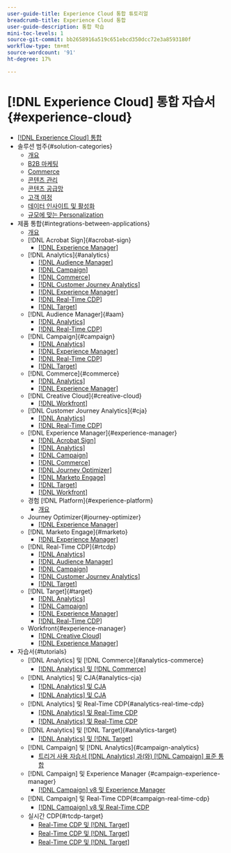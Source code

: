 ```yaml
---
user-guide-title: Experience Cloud 통합 튜토리얼
breadcrumb-title: Experience Cloud 통합
user-guide-description: 통합 학습
mini-toc-levels: 1
source-git-commit: bb2658916a519c651ebcd350dcc72e3a8593180f
workflow-type: tm+mt
source-wordcount: '91'
ht-degree: 17%

---
```



# [!DNL Experience Cloud] 통합 자습서 {#experience-cloud}

+ [[!DNL Experience Cloud] 통합](./overview.md)
+ 솔루션 범주{#solution-categories}
   + [개요](./solution-categories/overview.md)
   + [B2B 마케팅](./solution-categories/b2b.md)
   + [Commerce](./solution-categories/commerce.md)
   + [콘텐츠 관리](./solution-categories/content-management.md)
   + [콘텐츠 공급망](./solution-categories/content-supply-chain.md)
   + [고객 여정](./solution-categories/customer-journeys.md)
   + [데이터 인사이트 및 활성화](./solution-categories/data-insights.md)
   + [규모에 맞는 Personalization](./solution-categories/personalization.md)
+ 제품 통합{#integrations-between-applications}
   + [개요](./integrations-between-applications/overview.md)
   + [!DNL Acrobat Sign]{#acrobat-sign}
      + [[!DNL Experience Manager]](./integrations-between-applications/acrobat-sign/acrobat-sign-experience-manager.md)
   + [!DNL Analytics]{#analytics}
      + [[!DNL Audience Manager]](./integrations-between-applications/analytics/analytics-aam.md)
      + [[!DNL Campaign]](./integrations-between-applications/analytics/analytics-campaign.md)
      + [[!DNL Commerce]](./integrations-between-applications/analytics/analytics-commerce.md)
      + [[!DNL Customer Journey Analytics]](./integrations-between-applications/analytics/analytics-customer-journey-analytics.md)
      + [[!DNL Experience Manager]](./integrations-between-applications/analytics/analytics-experience-manager.md)
      + [[!DNL Real-Time CDP]](./integrations-between-applications/analytics/analytics-rtcdp.md)
      + [[!DNL Target]](./integrations-between-applications/analytics/analytics-target.md)
   + [!DNL Audience Manager]{#aam}
      + [[!DNL Analytics]](./integrations-between-applications/aam/aam-analytics.md)
      + [[!DNL Real-Time CDP]](./integrations-between-applications/aam/aam-rtcdp.md)
   + [!DNL Campaign]{#campaign}
      + [[!DNL Analytics]](./integrations-between-applications/campaign/campaign-analytics.md)
      + [[!DNL Experience Manager]](./integrations-between-applications/campaign/campaign-experience-manager.md)
      + [[!DNL Real-Time CDP]](./integrations-between-applications/campaign/campaign-rtcdp.md)
      + [[!DNL Target]](./integrations-between-applications/campaign/campaign-target.md)
   + [!DNL Commerce]{#commerce}
      + [[!DNL Analytics]](./integrations-between-applications/commerce/commerce-analytics.md)
      + [[!DNL Experience Manager]](./integrations-between-applications/commerce/commerce-experience-manager.md)
   + [!DNL Creative Cloud]{#creative-cloud}
      + [[!DNL Workfront]](./integrations-between-applications/creative-cloud/creative-cloud-workfront.md)
   + [!DNL Customer Journey Analytics]{#cja}
      + [[!DNL Analytics]](./integrations-between-applications/cja/customer-journey-analytics-analytics.md)
      + [[!DNL Real-Time CDP]](./integrations-between-applications/cja/cja-rtcdp.md)
   + [!DNL Experience Manager]{#experience-manager}
      + [[!DNL Acrobat Sign]](./integrations-between-applications/experience-manager/experience-manager-acrobat-sign.md)
      + [[!DNL Analytics]](./integrations-between-applications/experience-manager/experience-manager-analytics.md)
      + [[!DNL Campaign]](./integrations-between-applications/experience-manager/experience-manager-campaign.md)
      + [[!DNL Commerce]](./integrations-between-applications/experience-manager/experience-manager-commerce.md)
      + [[!DNL Journey Optimizer]](./integrations-between-applications/experience-manager/experience-manager-journey-optimizer.md)
      + [[!DNL Marketo Engage]](./integrations-between-applications/experience-manager/experience-manager-marketo.md)
      + [[!DNL Target]](./integrations-between-applications/experience-manager/experience-manager-target.md)
      + [[!DNL Workfront]](./integrations-between-applications/experience-manager/experience-manager-workfront.md)
   + 경험 [!DNL Platform]{#experience-platform}
      + [개요](./integrations-between-applications/experience-platform/platform.md)
   + Journey Optimizer{#journey-optimizer}
      + [[!DNL Experience Manager]](./integrations-between-applications/journey-optimizer/journey-optimizer-experience-manager.md)
   + [!DNL Marketo Engage]{#marketo}
      + [[!DNL Experience Manager]](./integrations-between-applications/marketo/marketo-experience-manager.md)
   + [!DNL Real-Time CDP]{#rtcdp}
      + [[!DNL Analytics]](./integrations-between-applications/rtcdp/rtcdp-analytics.md)
      + [[!DNL Audience Manager]](./integrations-between-applications/rtcdp/rtcdp-aam.md)
      + [[!DNL Campaign]](./integrations-between-applications/rtcdp/rtcdp-campaign.md)
      + [[!DNL Customer Journey Analytics]](./integrations-between-applications/rtcdp/rtcdp-cja.md)
      + [[!DNL Target]](./integrations-between-applications/rtcdp/rtcdp-target.md)
   + [!DNL Target]{#target}
      + [[!DNL Analytics]](./integrations-between-applications/target/target-analytics.md)
      + [[!DNL Campaign]](./integrations-between-applications/target/target-campaign.md)
      + [[!DNL Experience Manager]](./integrations-between-applications/target/target-experience-manager.md)
      + [[!DNL Real-Time CDP]](./integrations-between-applications/target/target-rtcdp.md)
   + Workfront{#experience-manager}
      + [[!DNL Creative Cloud]](./integrations-between-applications/workfront/workfront-creative-cloud.md)
      + [[!DNL Experience Manager]](./integrations-between-applications/workfront/workfront-experience-manager.md)
+ 자습서{#tutorials}
   + [!DNL Analytics] 및 [!DNL Commerce]{#analytics-commerce}
      + [[!DNL Analytics] 및 [!DNL Commerce]](./tutorials/analytics-commerce/analytics-commerce.md)
   + [!DNL Analytics] 및 CJA{#analytics-cja}
      + [[!DNL Analytics] 및 CJA](./tutorials/analytics-cja/experience-platform-edge.md)
      + [[!DNL Analytics] 및 CJA](./tutorials/analytics-cja/experience-platform-source-connector.md)
   + [!DNL Analytics] 및 Real-Time CDP{#analytics-real-time-cdp}
      + [[!DNL Analytics] 및 Real-Time CDP](./tutorials/analytics-rtcdp/experience-platform-edge.md)
      + [[!DNL Analytics] 및 Real-Time CDP](./tutorials/analytics-rtcdp/experience-platform-source-connector.md)
   + [!DNL Analytics] 및 [!DNL Target]{#analytics-target}
      + [[!DNL Analytics] 및 [!DNL Target]](./tutorials/analytics-target/analytics-target.md)
   + [!DNL Campaign] 및 [!DNL Analytics]{#campaign-analytics}
      + [트리거 사용 자습서 [!DNL Analytics] 과(와)  [!DNL Campaign] 표준 통합](./tutorials/campaign-analytics/campaign-analytics-trigger.md)
   + [!DNL Campaign] 및 Experience Manager {#campaign-experience-manager}
      + [[!DNL Campaign] v8 및 Experience Manager](./tutorials/campaign-aem/campaign-v8-with-experience-manager.md)
   + [!DNL Campaign] 및 Real-Time CDP{#campaign-real-time-cdp}
      + [[!DNL Campaign] v8 및 Real-Time CDP](./tutorials/campaign-rtcdp/campaign-v8-real-time-cdp.md)
   + 실시간 CDP{#rtcdp-target}
      + [Real-Time CDP 및 [!DNL Target]](./tutorials/rtcdp-target/web-sdk-and-target-destination.md)
      + [Real-Time CDP 및 [!DNL Target]](./tutorials/rtcdp-target/mobile-sdk-and-target-destination.md)
      + [Real-Time CDP 및 [!DNL Target]](./tutorials/rtcdp-target/atjs-and-target-destination.md)
